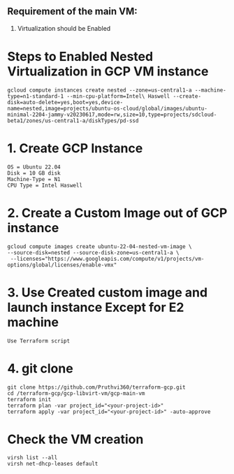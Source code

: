 ## Requirement of the main VM:

1. Virtualization should be Enabled

# Steps to Enabled Nested Virtualization in GCP VM instance
```
gcloud compute instances create nested --zone=us-central1-a --machine-type=n1-standard-1 --min-cpu-platform=Intel\ Haswell --create-disk=auto-delete=yes,boot=yes,device-name=nested,image=projects/ubuntu-os-cloud/global/images/ubuntu-minimal-2204-jammy-v20230617,mode=rw,size=10,type=projects/sdcloud-beta1/zones/us-central1-a/diskTypes/pd-ssd
```
# 1. Create GCP Instance
```
OS = Ubuntu 22.04
Disk = 10 GB disk
Machine-Type = N1
CPU Type = Intel Haswell
```
# 2. Create a Custom Image out of GCP instance
```
gcloud compute images create ubuntu-22-04-nested-vm-image \
--source-disk=nested --source-disk-zone=us-central1-a \
 --licenses="https://www.googleapis.com/compute/v1/projects/vm-options/global/licenses/enable-vmx"
```

# 3. Use Created custom image and launch instance Except for E2 machine 
```
Use Terraform script
```
# 4. git clone

```
git clone https://github.com/Pruthvi360/terraform-gcp.git
cd /terraform-gcp/gcp-libvirt-vm/gcp-main-vm
terraform init
terraform plan -var project_id="<your-project-id>"
terraform apply -var project_id="<your-project-id>" -auto-approve
```

# Check the VM creation

```
virsh list --all
virsh net-dhcp-leases default
```
